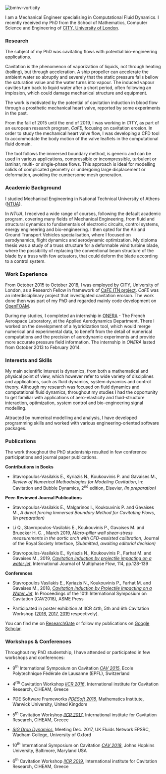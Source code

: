 ![bmhv-vorticity](https://mc08662.github.io/vortZ-xlimiting.gif)

I am a Mechanical Engineer specialising in Computational Fluid Dynamics.
I recently received my PhD from the School of Mathematics, Computer Science and Engineering of [CITY, University of London](https://www.city.ac.uk/).

### Research
The subject of my PhD was cavitating flows with potential bio-engineering applications.

Cavitation is the phenomenon of vaporization of liquids, not through heating (boiling), but through acceleration. A ship propeller can accelerate the ambient water so abruptly and severely that the static pressure falls bellow the saturation value and the water turns into vapour. The induced vapour cavities turn back to liquid water after a short period, often following an implosion, which could damage mechanical structure and equipment.

The work is motivated by the potential of cavitation induction in blood flow through a prosthetic mechanical heart valve, reported by some experiments in the past.

From the fall of 2015 until the end of 2019, I was working in _CITY_, as part of an european research program, _CaFE_, focusing on cavitation erosion. In order to study the mechanical heart valve flow, I was developing a CFD tool to accommodate the body motion of the valve leaflets in the computational fluid domain.

The tool follows the immersed boundary method, is generic and can be used in various applications, compressible or incompressible, turbulent or laminar, multi- or single-phase flows. This approach is ideal for modelling solids of complicated geometry or undergoing large displacement or deformation, avoiding the cumbersome mesh generation.

### Academic Background

I studied Mechanical Engineering in National Technical University of Athens ([NTUA](https://www.ntua.gr)).

In _NTUA_, I received a wide range of courses, following the default academic program, covering many fields of Mechanical Engineering, from fluid and structural dynamics to fundamentals of electronic circuits, control systems, energy engineering and bio-engineering. I then opted for the Air and Ground Transport Vehicles specialisation, where I focused on aerodynamics, flight dynamics and aerodynamic optimization.
My diploma thesis was a study of a truss structure for a deformable wind turbine blade, where the possibility of replacing the conventional beam structure of the blade by a truss with few actuators, that could deform the blade according to a control system.

### Work Experience

From October 2015 to October 2018, I was employed by CITY, University of London, as a Research Fellow in framework of [CaFE ITN project](http://cafe-project.eu/). _CaFE_ was an interdisciplinary project that investigated cavitation erosion. The work done then was part of my PhD and regarded mainly code development on [OpenFOAM](https://github.com/OpenFOAM/OpenFOAM-2.4.x).

During my studies, I completed an internship in [ONERA](https://www.onera.fr) - The French Aerospace Laboratory, at the Applied Aerodynamics Department. There I worked on the development of a hybridization tool, which would merge numerical and experimental data, to benefit from the detail of numerical computations and the precision of aerodynamic experiments and provide more accurate pressure field information. The internship in _ONERA_ lasted from October 2013 to February 2014.

### Interests and Skills

My main scientific interest is dynamics, from both a mathematical and physical point of view, which however refer to wide variety of disciplines and applications, such as fluid dynamics, system dynamics and control theory.
Although my research was focused on fluid dynamics and computational fluid dynamics, throughout my studies I had the opportunity to get familiar with applications of aero-elasticity and fluid-structure interaction, optimization, system control and bio-engineering signal modelling.

Attracted by numerical modelling and analysis, I have developed programming skills and worked with various engineering-oriented software packages.

### Publications

The work throughout the PhD studentship resulted in few conference participations and journal paper publications.

**Contributions in Books**

- Stavropoulos-Vasilakis E., Kyriazis N., Koukouvinis P. and Gavaises M., _Review of Numerical Methodologies for Modeling Cavitation_, In: Cavitation and Bubble Dynamics, 2<sup>nd</sup> edition, Elsevier, _(In preparation)_

**Peer-Reviewed Journal Publications**

- Stavropoulos-Vasilakis E., Malgarinos I., Koukouvinis P. and Gavaises M., _A direct forcing Immersed Boundary Method for Cavitating Flows_, _(In preparation)_

- Li Q., Stavropoulos-Vasilakis E., Koukouvinis P., Gavaises M. and Bruecker H. C. , March 2019, _Micro-pillar wall shear-stress measurements in the aortic arch with CFD-assisted calibration_, Journal of the Royal Society Interface, _(Submitted, awaiting editorial decision)_

- Stavropoulos-Vasilakis E., Kyriazis N., Koukouvinis P., Farhat M. and Gavaises M., 2019, [_Cavitation induction by projectile impacting on a water jet_](https://doi.org/10.1016/j.ijmultiphaseflow.2019.03.001), International Journal of Multiphase Flow, 114, pp.128-139

**Conferences**

- Stavropoulos Vasilakis E., Kyriazis N., Koukouvinis P., Farhat M. and Gavaises M., 2018, [_Cavitation Induction by Projectile Impacting on a Water Jet_](http://ebooks.asmedigitalcollection.asme.org/content.aspx?bookid=2565&sectionid=206551373), In Proceedings of the 10th International Symposium on Cavitation (CAV2018), ASME Press

- Participated in poster exhibition at IICR 4rth, 5th and 6th Cavitation Workshop ([2016](http://iicr2016.net/), [2017](http://iicr2017.net/), [2019](http://iicr2019.net/) respectively).

You can find me on [ResearchGate](www.researchgate.net/profile/Evangelos\_Stavropoulos\_Vasilakis) or follow my publications on [Google Scholar](https://scholar.google.com/citations?user=pOK57zYAAAAJ&hl=en).

### Workshops & Conferences

Throughout my PhD studentship, I have attended or participated in few workshops and conferences:

- 9<sup>th</sup> International Symposium on Cavitation [_CAV 2015_](https://archiveweb.epfl.ch/cav2015.epfl.ch/), Ecole Polytechnique Fédérale de Lausanne (EPFL), Switzerland

- 4<sup>rth</sup> Cavitation Workshop [_IICR 2016_](http://iicr2016.net/), International institute for Cavitation Research, CIHEAM, Greece

- PDE Software Frameworks [_PDESoft 2016_](https://warwick.ac.uk/fac/sci/maths/research/events/2015-16/nonsymposium/pde/), Mathematics Institute, Warwick University, United Kingdom

- 5<sup>th</sup> Cavitation Workshop [_IICR 2017_](http://iicr2017.net), International institute for Cavitation Research, CIHEAM, Greece

- [_SIG Drop Dynamics_](https://fluids.ac.uk/sig/DropDynamics), Meeting Dec. 2017, UK Fluids Network EPSRC, Wadham College, University of Oxford

- 10<sup>th</sup> International Symposium on Cavitation [_CAV 2018_](https://cav2018.jhu.edu/), Johns Hopkins University, Baltimore, Maryland USA

- 6<sup>th</sup> Cavitation Workshop [_IICR 2019_](http://iicr2019.net), International institute for Cavitation Research, CIHEAM, Greece
